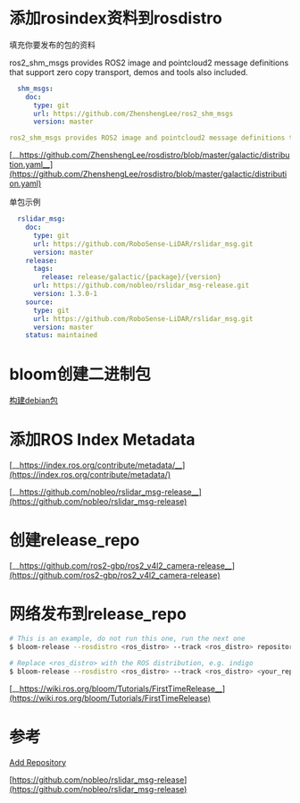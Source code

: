 # 添加rosindex资料到rosdistro

填充你要发布的包的资料

ros2_shm_msgs provides ROS2 image and pointcloud2 message definitions that support zero copy transport, demos and tools also included.

```yaml
  shm_msgs:
    doc:
      type: git
      url: https://github.com/ZhenshengLee/ros2_shm_msgs
      version: master

ros2_shm_msgs provides ROS2 image and pointcloud2 message definitions that support zero copy transport, demos and tools also included.

```

[__https://github.com/ZhenshengLee/rosdistro/blob/master/galactic/distribution.yaml__](https://github.com/ZhenshengLee/rosdistro/blob/master/galactic/distribution.yaml)

单包示例

```yaml
  rslidar_msg:
    doc:
      type: git
      url: https://github.com/RoboSense-LiDAR/rslidar_msg.git
      version: master
    release:
      tags:
        release: release/galactic/{package}/{version}
      url: https://github.com/nobleo/rslidar_msg-release.git
      version: 1.3.0-1
    source:
      type: git
      url: https://github.com/RoboSense-LiDAR/rslidar_msg.git
      version: master
    status: maintained

```

# bloom创建二进制包

[构建debian包](https://thoughts.teambition.com/share/62b9622f58ef6200412de4c9#title=%E6%9E%84%E5%BB%BAdebian%E5%8C%85)

# 添加ROS Index Metadata

[__https://index.ros.org/contribute/metadata/__](https://index.ros.org/contribute/metadata/)

[__https://github.com/nobleo/rslidar_msg-release__](https://github.com/nobleo/rslidar_msg-release)

# 创建release_repo

[__https://github.com/ros2-gbp/ros2_v4l2_camera-release__](https://github.com/ros2-gbp/ros2_v4l2_camera-release)

# 网络发布到release_repo

```bash
# This is an example, do not run this one, run the next one
$ bloom-release --rosdistro <ros_distro> --track <ros_distro> repository_name

# Replace <ros_distro> with the ROS distribution, e.g. indigo
$ bloom-release --rosdistro <ros_distro> --track <ros_distro> <your_repository_name> --edit
```

[__https://wiki.ros.org/bloom/Tutorials/FirstTimeRelease__](https://wiki.ros.org/bloom/Tutorials/FirstTimeRelease)

# 参考

[Add Repository](https://index.ros.org/contribute/add_repo/)

[https://github.com/nobleo/rslidar_msg-release](https://github.com/nobleo/rslidar_msg-release)
